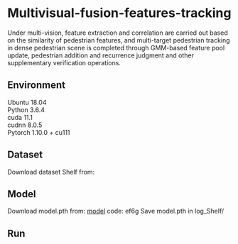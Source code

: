 # Multivisual-fusion-features-tracking
Under multi-vision, feature extraction and correlation are carried out based on the similarity of pedestrian features, and multi-target pedestrian tracking in dense pedestrian scene is completed through GMM-based feature pool update, pedestrian addition and recurrence judgment and other supplementary verification operations.

## Environment
Ubuntu 18.04  
Python 3.6.4  
cuda 11.1  
cudnn 8.0.5  
Pytorch 1.10.0 + cu111

## Dataset
Download dataset Shelf from: 

## Model
Download model.pth from: [model](https://pan.baidu.com/s/1nuWalVLYrkMbiye-6kkzIQ) code: ef6g
Save model.pth in log_Shelf/  

## Run
